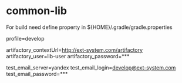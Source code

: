 # common-lib

For build need define property in ${HOME}/.gradle/gradle.properties

profile=develop

artifactory_contextUrl=http://ext-system.com/artifactory
artifactory_user=lib-user
artifactory_password=***

test_email_server=yandex
test_email_login=develop@ext-system.com
test_email_password=***